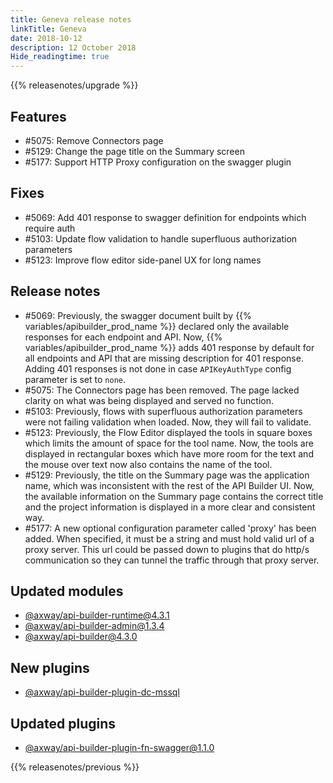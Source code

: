 ```yaml
---
title: Geneva release notes
linkTitle: Geneva
date: 2018-10-12
description: 12 October 2018
Hide_readingtime: true
---
```


{{% releasenotes/upgrade %}}

## Features

* #5075: Remove Connectors page
* #5129: Change the page title on the Summary screen
* #5177: Support HTTP Proxy configuration on the swagger plugin

## Fixes

* #5069: Add 401 response to swagger definition for endpoints which require auth
* #5103: Update flow validation to handle superfluous authorization parameters
* #5123: Improve flow editor side-panel UX for long names

## Release notes

* #5069: Previously, the swagger document built by {{% variables/apibuilder_prod_name %}} declared only the available responses for each endpoint and API. Now, {{% variables/apibuilder_prod_name %}} adds 401 response by default for all endpoints and API that are missing description for 401 response. Adding 401 responses is not done in case `APIKeyAuthType` config parameter is set to `none`.
* #5075: The Connectors page has been removed. The page lacked clarity on what was being displayed and served no function.
* #5103: Previously, flows with superfluous authorization parameters were not failing validation when loaded. Now, they will fail to validate.
* #5123: Previously, the Flow Editor displayed the tools in square boxes which limits the amount of space for the tool name. Now, the tools are displayed in rectangular boxes which have more room for the text and the mouse over text now also contains the name of the tool.
* #5129: Previously, the title on the Summary page was the application name, which was inconsistent with the rest of the API Builder UI. Now, the available information on the Summary page contains the correct title and the project information is displayed in a more clear and consistent way.
* #5177: A new optional configuration parameter called 'proxy' has been added. When specified, it must be a string and must hold valid url of a proxy server. This url could be passed down to plugins that do http/s communication so they can tunnel the traffic through that proxy server.

## Updated modules

* [@axway/api-builder-runtime@4.3.1](https://www.npmjs.com/package/@axway/api-builder-runtime/v/4.3.1)
* [@axway/api-builder-admin@1.3.4](https://www.npmjs.com/package/@axway/api-builder-admin/v/1.3.4)
* [@axway/api-builder@4.3.0](https://www.npmjs.com/package/@axway/api-builder/v/4.3.0)

## New plugins

* [@axway/api-builder-plugin-dc-mssql](https://www.npmjs.com/package/@axway/api-builder-plugin-dc-mssql)

## Updated plugins

* [@axway/api-builder-plugin-fn-swagger@1.1.0](https://www.npmjs.com/package/@axway/api-builder-plugin-fn-swagger/v/1.1.0)

{{% releasenotes/previous %}}
